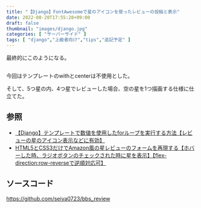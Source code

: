 ```yaml
---
title: "【Django】FontAwesomeで星のアイコンを使ったレビューの投稿と表示"
date: 2022-08-20T17:55:28+09:00
draft: false
thumbnail: "images/django.jpg"
categories: [ "サーバーサイド" ]
tags: [ "django","上級者向け","tips","追記予定" ]
---
```


最終的にこのようになる。

<div class="img-center"><img src="/images/Screenshot from 2022-08-20 17-57-52.png" alt=""></div>

今回はテンプレートのwithとcenterは不使用とした。

そして、5つ星の内、4つ星でレビューした場合、空の星を1つ描画する仕様に仕立てた。


## 参照

- [【Django】テンプレートで数値を使用したforループを実行する方法【レビューの星のアイコン表示などに有効】](/post/django-template-integer-for-loop/)
- [HTML5とCSS3だけでAmazon風の星レビューのフォームを再現する【ホバーした時、ラジオボタンのチェックされた時に星を表示】【flex-direction:row-reverseで逆順対応可】](/post/css3-star-review-radio/)


## ソースコード

https://github.com/seiya0723/bbs_review




